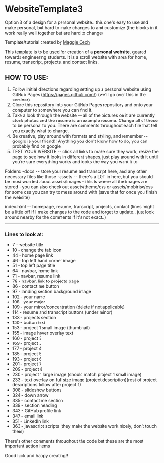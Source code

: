 # WebsiteTemplate3
<p>Option 3 of a design for a personal website.. this one's easy to use and make personal, but hard to make changes to and customize (the blocks in it work really well together but are hard to change)</p>
<p>Template/tutorial created by <a href="mailto:mcech1@binghamton.edu">Maggie Cech</a></p>

This template is to be used for creation of a <b>personal website</b>, geared towards engineering students. It is a scroll website with area for home, resume, transcript, projects, and contact links.

## HOW TO USE:

1. Follow initial directions regarding setting up a personal website using GitHub Pages (https://pages.github.com/) (we'll go over this in the seminar)
2. Clone this repository into your GitHub Pages repository and onto your computer to somewhere you can find it. 
3. Take a look through the website -- all of the pictures on it are currently stock photos and the resume is an example resume. Change all of these to be personal to you. There are comments throughout each file that tell you exactly what to change. 
4. Be creative, play around with formats and styling, and remember -- google is your friend!! Anything you don't know how to do, you can probably find on google. 
5. TEST YOUR WEBSITE -- click all links to make sure they work, resize the page to see how it looks in different shapes, just play around with it until you're sure everything works and looks the way you want it to

Folders:
  -docs -- store your resume and transcript here, and any other necessary files like those 
  -assets -- there's a LOT in here, but you should be most worried about assets/images - this is where all the images are stored
        - you can also check out assets/theme/css or assets/mobirise/css for some css you can try to mess around with (save that for once you finish the website)
        
index.html -- homepage, resume, transcript, projects, contact (lines might be a little off if I make changes to the code and forget to update.. just look around nearby for the comments if it's not exact..)

---
### Lines to look at:   
* 7 - website title
* 10 - change the tab icon
* 44 - home page link
* 46 - top left hand corner image
* 51 - top left page title
* 64 - navbar, home link
* 71 - navbar, resume link
* 78 - navbar, link to projects page
* 86 - contact me button
* 97 - landing section background image
* 102 - your name 
* 105 - your major
* 109 - your minor/concentration (delete if not applicable)
* 114 - resume and transcript buttons (under minor)
* 133 - projects section
* 150 - button text
* 153 - project 1 small image (thumbnail)
* 155 - image hover overlay text
* 160 - project 2
* 169 - project 3
* 177 - project 4
* 185 - project 5
* 193 - project 6
* 201 - project 7
* 209 - project 8
* 230 - project 1 large image (should match project 1 small image)
* 233 - text overlay on full size image (project description)(rest of project descriptions follow after project 1)
* 308 - slideshow buttons
* 324 - down arrow
* 335 - contact me section
* 339 - section heading
* 343 - GitHub profile link
* 347 - email link
* 351 - LinkedIn link
* 363 - javascript scripts (they make the website work nicely, don't touch them)

                        
There's other comments throughout the code but these are the most important action items
                        
 Good luck and happy creating!! 
